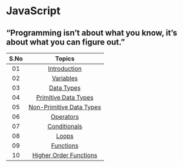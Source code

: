 # JavaScript

## “Programming isn’t about what you know, it’s about what you can figure out.”

| S.No |                                     Topics                                      |
| :--: | :-----------------------------------------------------------------------------: |
|  01  |                           [Introduction](./README.md)                           |
|  02  |                    [Variables](./02_variables/variables.md)                     |
|  03  |                    [Data Types](./03_dataTypes/dataTypes.md)                    |
|  04  |      [Primitive Data Types](./04_primitiveDataTypes/primitiveDataTypes.md)      |
|  05  | [Non-Primitive Data Types](./05_nonPrimitiveDataTypes/nonPrimitiveDataTypes.md) |
|  06  |                    [Operators](./06_operators/operators.md)                     |
|  07  |                [Conditionals](./07_conditionals/conditionals.md)                |
|  08  |                          [Loops](./08_loops/loops.md)                           |
|  09  |                    [Functions](./09_functions/functions.md)                     |
|  10  | [Higher Order Functions](./10_higher_order_functions/higher_order_functions.md) |
